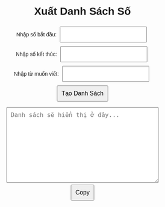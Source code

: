 <html lang="vi">
<head>
    <meta charset="UTF-8">
    <meta name="viewport" content="width=device-width, initial-scale=1.0">
    <title>Xuất Danh Sách Số</title>
    <style>
        body {
            font-family: Arial, sans-serif;
            text-align: center;
            padding: 20px;
        }
        input, button {
            margin: 5px;
            padding: 10px;
            font-size: 16px;
        }
        textarea {
            width: 80%;
            height: 200px;
            margin-top: 10px;
            font-size: 16px;
            padding: 10px;
        }
    </style>
</head>
<body>
    <h1>Xuất Danh Sách Số</h1>
    <label>Nhập số bắt đầu: <input type="number" id="start"></label><br>
    <label>Nhập số kết thúc: <input type="number" id="end"></label><br>
    <label>Nhập từ muốn viết: <input type="text" id="word"></label><br>
    <button onclick="generateList()">Tạo Danh Sách</button>
    <br>
    <textarea id="output" readonly placeholder="Danh sách sẽ hiển thị ở đây..."></textarea>
    <br>
    <button onclick="copyToClipboard()">Copy</button>
    <script>
        function generateList() {
            let start = parseInt(document.getElementById('start').value);
            let end = parseInt(document.getElementById('end').value);
            let word = document.getElementById('word').value;
            let output = document.getElementById('output');
            
            if (isNaN(start) || isNaN(end) || word.trim() === "") {
                alert("Vui lòng nhập đầy đủ thông tin!");
                return;
            }
            
            if (end - start > 1000) {
                alert("Khoảng cách giữa số bắt đầu và kết thúc không được vượt quá 1000 để tránh quá tải!");
                return;
            }
            
            let content = "";
            for (let i = start; i <= end; i++) {
                content += `${i}. ${word}\n`;
            }
            output.value = content;
        }
        
        function copyToClipboard() {
            let output = document.getElementById('output');
            output.select();
            document.execCommand("copy");
            alert("Đã copy danh sách!");
        }
    </script>
</body>
</html>
